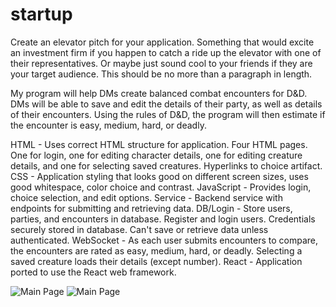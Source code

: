 # startup

Create an elevator pitch for your application. Something that would excite an investment firm if you happen to catch a ride up the elevator with one of their representatives. Or maybe just sound cool to your friends if they are your target audience. This should be no more than a paragraph in length.

My program will help DMs create balanced combat encounters for D&D. DMs will be able to save and edit the details of their party, as well as details of their encounters. Using the rules of D&D, the program will then estimate if the encounter is easy, medium, hard, or deadly.

HTML - Uses correct HTML structure for application. Four HTML pages. One for login, one for editing character details, one for editing creature details, and one for selecting saved creatures. Hyperlinks to choice artifact.
CSS - Application styling that looks good on different screen sizes, uses good whitespace, color choice and contrast.
JavaScript - Provides login, choice selection, and edit options.
Service - Backend service with endpoints for submitting and retrieving data.
DB/Login - Store users, parties, and encounters in database. Register and login users. Credentials securely stored in database. Can't save or retrieve data unless authenticated.
WebSocket - As each user submits encounters to compare, the encounters are rated as easy, medium, hard, or deadly. Selecting a saved creature loads their details (except number).
React - Application ported to use the React web framework.

![Main Page](https://jergy-bucket.s3.us-west-1.amazonaws.com/mainPage.png_image.png "Main Page")
![Main Page](https://jergy-bucket.s3.us-west-1.amazonaws.com/popups.png_image.png "Popups")
